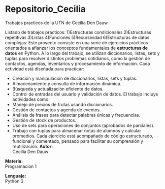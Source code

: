 # Repositorio_Cecilia
Trabajos practicos de la UTN de Cecilia Den Dauw

Listado de trabajos practicos:
1)Estructuras condicionales
2)Estructuras repetitivas
3)Listas
4)Funciones
5)Recursividad
6)Estructuras de datos complejas: 
Este proyecto consiste en una serie de ejercicios prácticos orientados a afianzar los conceptos fundamentales de **estructuras de datos** en Python. A lo largo del trabajo, se utilizan diccionarios, listas, sets y tuplas para resolver distintos problemas cotidianos, como la gestión de contactos, agendas, inventarios y procesamiento de información.
Cada actividad está diseñada para practicar:
- Creación y manipulación de diccionarios, listas, sets y tuplas.
- Almacenamiento y consulta de información dinámica.
- Búsqueda y actualización eficiente de datos.
- Control de entradas del usuario y validación de datos.
El trabajo incluye actividades como:
- Manejo de precios de frutas usando diccionarios.
- Gestión de contactos y agenda de eventos.
- Análisis de frases para detectar palabras únicas y frecuencias.
- Gestión de stock de productos.
- Uso de sets para operaciones de conjuntos (aprobados de parciales).
- Trabajo con tuplas para almacenar notas de alumnos y calcular promedios.
Cada ejercicio está acompañado de código estructurado, funcional y comentado, pensado para facilitar su comprensión y reutilización.
**Autor:**  
Cecilia Den Dauw

**Materia:**  
Programacion 1

**Lenguaje:**  
Python 3